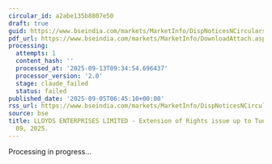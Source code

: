 ```yaml
---
circular_id: a2abe135b8807e50
draft: true
guid: https://www.bseindia.com/markets/MarketInfo/DispNoticesNCirculars.aspx?Noticeid={732A1ABC-D409-4768-BE10-780D537FB83C}&noticeno=20250905-4&dt=09/05/2025&icount=4&totcount=43&flag=0
pdf_url: https://www.bseindia.com/markets/MarketInfo/DownloadAttach.aspx?id=20250905-4&attachedId=eccc49bf-2719-4c1b-9339-02bc70d04475
processing:
  attempts: 1
  content_hash: ''
  processed_at: '2025-09-13T09:34:54.696437'
  processor_version: '2.0'
  stage: claude_failed
  status: failed
published_date: '2025-09-05T06:45:10+00:00'
rss_url: https://www.bseindia.com/markets/MarketInfo/DispNoticesNCirculars.aspx?Noticeid={732A1ABC-D409-4768-BE10-780D537FB83C}&noticeno=20250905-4&dt=09/05/2025&icount=4&totcount=43&flag=0
source: bse
title: LLOYDS ENTERPRISES LIMITED - Extension of Rights issue up to Tuesday, September
  09, 2025.
---
```


Processing in progress...